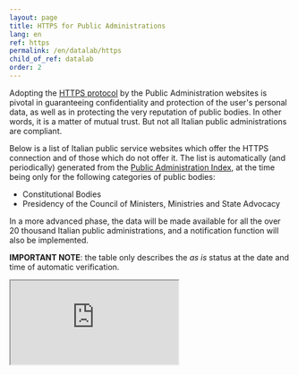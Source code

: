 ```yaml
---
layout: page
title: HTTPS for Public Administrations
lang: en
ref: https
permalink: /en/datalab/https
child_of_ref: datalab
order: 2
---
```


Adopting the [HTTPS protocol](https://en.wikipedia.org/wiki/HTTPS) by the Public Administration websites is pivotal in guaranteeing confidentiality and protection of the user's personal data, as well as in protecting the very reputation of public bodies. In other words, it is a matter of mutual trust. But not all Italian public administrations are compliant.

Below is a list of Italian public service websites which offer the HTTPS connection and of those which do not offer it. The list is automatically (and periodically) generated from the [Public Administration Index](https://indicepa.gov.it/), at the time being only for the following categories of public bodies:
- Constitutional Bodies
- Presidency of the Council of Ministers, Ministries and State Advocacy

In a more advanced phase, the data will be made available for all the over 20 thousand Italian public administrations, and a notification function will also be implemented.

**IMPORTANT NOTE**: the table only describes the *as is* status at the date and time of automatic verification.

<div class="embed-responsive embed-responsive-4by3">
  <iframe class="embed-responsive-item" src="https://eutopian-eu.github.io/tools/" title="HTTPS"></iframe>
</div>
